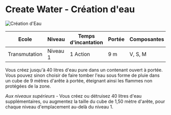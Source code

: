 # Create Water - Création d'eau

![Création d'Eau](../../_images/)

|Ecole|Niveau|Temps d'incantation|Portée|Composantes|Durée|
|-|-|-|-|-|-|
|Transmutation|Niveau 1|1 Action|9 m|V, S, M|Instantanée|

Vous créez jusqu'à 40 litres d'eau pure dans un contenant ouvert à portée. Vous pouvez sinon choisir de faire tomber l'eau sous forme de pluie dans un cube de 9 mètres d'arête à portée, éteignant ainsi les flammes non protégées de la zone.

*Aux niveaux supérieurs* -  Vous créez ou détruisez 40 litres d'eau supplémentaires, ou augmentez la taille du cube de 1,50 mètre d'arête, pour chaque niveau d'emplacement au-delà du niveau 1.
